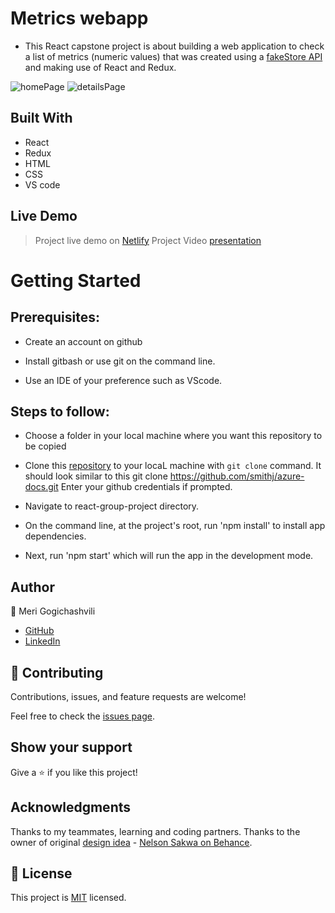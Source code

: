 # Metrics webapp
- This React capstone project is about building a web application to check a list of metrics (numeric values) that was created using a [fakeStore API](https://fakestoreapi.com/) and making use of React and Redux.

![homePage](https://raw.githubusercontent.com/Meri-MG/metrics-webapp---react/chore/display_pages/homePage.png)
![detailsPage](https://raw.githubusercontent.com/Meri-MG/metrics-webapp---react/chore/display_pages/detailsPage.png)

## Built With

- React
- Redux
- HTML
- CSS
- VS code

## Live Demo

> Project live demo on [Netlify]()
> Project Video [presentation](https://www.loom.com/share/8ed9b1ae59274497a848e6ea962088c1)


# Getting Started
## Prerequisites:


- Create an account on github

- Install gitbash or use git on the command line.

- Use an IDE of your preference such as VScode.

## Steps to follow:

- Choose a folder in your local machine where you want this repository to be copied

- Clone this [repository](https://github.com/Meri-MG/metrics-webapp---react) to your locaL machine with `git clone` command.
It should look similar to this git clone https://github.com/smithj/azure-docs.git Enter your github credentials if prompted.

- Navigate to react-group-project directory.

- On the command line, at the project's root, run 'npm install' to install app dependencies.

- Next, run 'npm start' which will run the app in the development mode.


## Author

:woman: Meri Gogichashvili
- [GitHub](https://github.com/Meri-MG) 
- [LinkedIn](https://www.linkedin.com/in/meri-gogichashvili/)

## 🤝 Contributing

Contributions, issues, and feature requests are welcome!

Feel free to check the [issues page](https://github.com/Meri-MG/metrics-webapp---react/issues).

## Show your support

Give a ⭐️ if you like this project!

## Acknowledgments
Thanks to my teammates, learning and coding partners.
Thanks to the owner of original [design idea](https://www.behance.net/gallery/31579789/Ballhead-App-(Free-PSDs)) - [Nelson Sakwa on Behance](https://www.behance.net/sakwadesignstudio).

## 📝 License

This project is [MIT](./MIT.md) licensed.
